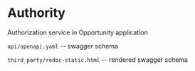 # Authority

Authorization service in Opportunity application

`api/openapi.yaml` -- swagger schema

`third_party/redoc-static.html` -- rendered swagger schema